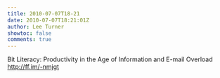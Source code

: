 ```yaml
---
title: 2010-07-07T18-21
date: 2010-07-07T18:21:01Z
author: Lee Turner
showtoc: false
comments: true
---
```


Bit Literacy: Productivity in the Age of Information and E-mail Overload http://ff.im/-nmjgt

